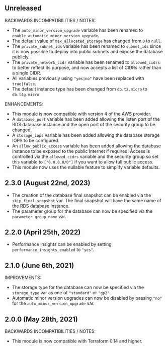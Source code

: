 ## Unreleased

BACKWARDS INCOMPATIBILITIES / NOTES:

* The `auto_minor_version_upgrade` variable has been renamed to 
  `enable_automatic_minor_version_upgrade`.
* The default value of `max_allocated_storage` has changed from `0` to `null`.
* The `private_subnet_ids` variable has been renamed to `subnet_ids` since it
  is now possible to deploy into public subnets and expose the database 
  publicly.
* The `private_network_cidr` variable has been renamed to `allowed_cidrs` to
  better reflect its purpose, and now accepts a list of CIDRs rather than a
  single CIDR.
* All variables previously using `"yes|no"` have been replaced with
  `true|false`.
* The default instance type has been changed from `db.t2.micro` to
  `db.t4g.micro`.

ENHANCEMENTS:

* This module is now compatible with version 4 of the AWS provider.
* A `database_port` variable has been added allowing the listen port of the
  RDS database instance and the open port of the security group to be changed.
* A `storage_iops` variable has been added allowing the database storage IOPS
  to be configured.
* An `allow_public_access` variable has been added allowing the database
  instance to be exposed to the public Internet if required. Access is
  controlled via the `allowed_cidrs` variable and the security group so
  set this variable to `["0.0.0.0/0"]` if you want to allow full public access.
* This module now uses the nullable feature to simplify variable defaults.

## 2.3.0 (August 22nd, 2023)
* The creation of the database final snapshot can be enabled via the `skip_final_snapshot` var.
  The final snapshot will have the same name of the RDS database instance.
* The parameter group for the database can now be specified via the `parameter_group_name` var.

## 2.2.0 (April 25th, 2022)
* Performance insights can be enabled by setting `performance_insights_enabled` to `"yes"`.

## 2.1.0 (June 6th, 2021)

IMPROVEMENTS:

* The storage type for the database can now be specified via the `storage_type`
  var as one of `"standard"` or `"gp2"`.
* Automatic minor version upgrades can now be disabled by passing `"no"` for
  the `auto_minor_version_upgrade` var.

## 2.0.0 (May 28th, 2021)

BACKWARDS INCOMPATIBILITIES / NOTES:

* This module is now compatible with Terraform 0.14 and higher.
